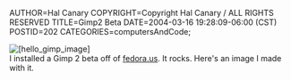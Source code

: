 AUTHOR=Hal Canary
COPYRIGHT=Copyright Hal Canary / ALL RIGHTS RESERVED
TITLE=Gimp2 Beta
DATE=2004-03-16 19:28:09-06:00 (CST)
POSTID=202
CATEGORIES=computersAndCode;

![[hello_gimp_image]](https://halcanary.org/images/hello_gimp.png)  
I installed a Gimp 2 beta off of [fedora.us](http://download.fedora.us/fedora/fedora/1/i386/RPMS.testing/). It rocks. Here's an image I made with it.

